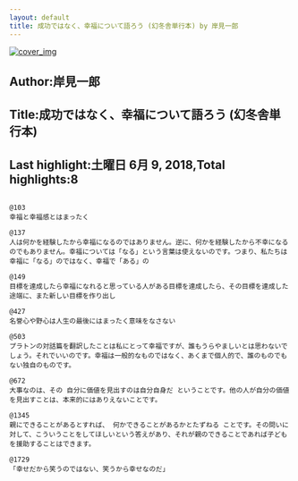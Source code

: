 ```yaml
---
layout: default
title: 成功ではなく、幸福について語ろう (幻冬舎単行本) by 岸見一郎
---
```


[![cover_img](http://images-jp.amazon.com/images/P/B07CYT2GQ8.09.MZZZZZZZ.jpg)](https://www.amazon.co.jp/dp/B07CYT2GQ8)  
## Author:岸見一郎  
## Title:成功ではなく、幸福について語ろう (幻冬舎単行本)  
## Last highlight:土曜日 6月 9, 2018,Total highlights:8  
```
  
@103  
幸福と幸福感とはまったく  
  
@137  
人は何かを経験したから幸福になるのではありません。逆に、何かを経験したから不幸になるのでもありません。幸福については「なる」という言葉は使えないのです。つまり、私たちは幸福に「なる」のではなく、幸福で「ある」の  
  
@149  
目標を達成したら幸福になれると思っている人がある目標を達成したら、その目標を達成した途端に、また新しい目標を作り出し  
  
@427  
名誉心や野心は人生の最後にはまったく意味をなさない  
  
@503  
プラトンの対話篇を翻訳したことは私にとって幸福ですが、誰もうらやましいとは思わないでしょう。それでいいのです。幸福は一般的なものではなく、あくまで個人的で、誰のものでもない独自のものです。  
  
@672  
大事なのは、その 自分に価値を見出すのは自分自身だ ということです。他の人が自分の価値を見出すことは、本来的にはありえないことです。  
  
@1345  
親にできることがあるとすれば、 何かできることがあるかとたずねる ことです。その問いに対して、こういうことをしてほしいという答えがあり、それが親のできることであれば子どもを援助することはできます。  
  
@1729  
「幸せだから笑うのではない、笑うから幸せなのだ」  
